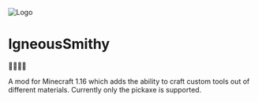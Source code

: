 ![Logo](https://i.imgur.com/H7aHM8H.png)
# IgneousSmithy
:woman_mechanic::man_mechanic:

A mod for Minecraft 1.16 which adds the ability to craft custom tools out of different materials. Currently only the pickaxe is supported.
